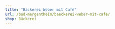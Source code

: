 ```yaml
---
title: "Bäckerei Weber mit Café"
url: /bad-mergentheim/baeckerei-weber-mit-cafe/
shop: Bäckerei
---
```

